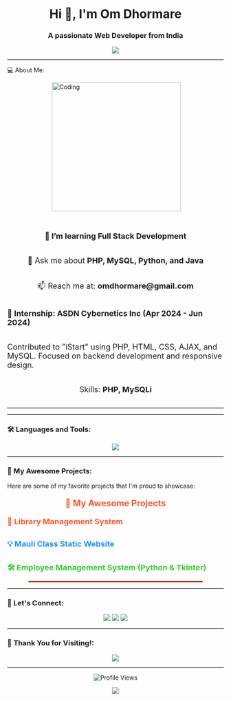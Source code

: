 <!-- Om Dhormare - GitHub Profile -->

<h1 align="center">Hi 👋, I'm Om Dhormare</h1>
<h3 align="center">A passionate Web Developer from India</h3>

<p align="center">
  <img src="https://readme-typing-svg.herokuapp.com?color=F7B93E&lines=PHP+%7C+Python+%7C+Java+Developer+C++;Passionate+about+Java+Developer;Always+Learning+New+Technologies...&center=true&width=500&height=50">
</p>

---

💻 About Me:
<div style="display: flex; align-items: center; justify-content: center; flex-direction: column;">
  <!-- Top line below 'About Me' -->
 

  <!-- Coding Image -->
  <img align="right" width="300" height="300" alt="Coding" src="https://media.licdn.com/dms/image/v2/D5612AQGOmwfIE5mlWA/article-cover_image-shrink_720_1280/article-cover_image-shrink_720_1280/0/1674617947228?e=1740009600&v=beta&t=p4pUNU0mac0DZUH49YUYqybW7crGmcBJ-kXFmFKwFwU" />

  <!-- Bottom line below image -->
  <hr>

  <!-- Text Content -->
  <p style="font-size: 18px; font-weight: bold;">🌱 I’m learning <strong>Full Stack Development</strong></p>
  <p style="font-size: 18px;">💬 Ask me about <strong>PHP, MySQL, Python, and Java</strong></p>
  <p style="font-size: 18px;">📫 Reach me at: <strong>omdhormare@gmail.com</strong></p>

  <!-- Internship Description with emoji -->
  <p style="font-size: 18px; font-weight: bold;">🚀 Internship: ASDN Cybernetics Inc (Apr 2024 - Jun 2024)</p>
  <p style="font-size: 18px;">Contributed to "iStart" using PHP, HTML, CSS, AJAX, and MySQL.
                              Focused on backend development and responsive design.</p>
  <p style="font-size: 18px;">Skills: <strong>PHP, MySQLi</strong></p>

</div>


<hr> <!-- Bottom line -->


---

### 🛠️ Languages and Tools:
<p align="center">
  <img src="https://skillicons.dev/icons?i=php,mysql,python,java,html,css,js,git,github" />
</p>

---

### 🌟 My Awesome Projects:
Here are some of my favorite projects that I'm proud to showcase:

<p align="center" style="font-size: 20px; font-weight: bold; color: #FF5733;">🌟 My Awesome Projects</p>
<p align="center" style="font-size: 16px; color: #333;">

  <span style="font-size: 18px; color: #FF5733; font-weight: bold;">📝 <a href="http://librarymanagementsystem123.infinityfreeapp.com" style="color: #FF5733; text-decoration: none; font-size: 18px;">Library Management System</a></span><br><br>
  
  <span style="font-size: 18px; color: #1E90FF; font-weight: bold;">💡 <a href="http://mauliclass.wuaze.com" style="color: #1E90FF; text-decoration: none; font-size: 18px;">Mauli Class Static Website</a></span><br><br>
  
  <span style="font-size: 18px; color: #32CD32; font-weight: bold;">🛠️ <a href="https://github.com/omdhormare/employee-management-system" style="color: #32CD32; text-decoration: none; font-size: 18px;">Employee Management System (Python & Tkinter)</a></span>
</p>

<div align="center">
  <hr style="width: 80%; border: 1px solid #FF5733;">
</div>

---

### 🤝 Let's Connect:
<p align="center">
  <a href="https://github.com/omdhormare"><img src="https://img.shields.io/badge/GitHub-333?style=for-the-badge&logo=github&logoColor=white"></a>
  <a href="https://linkedin.com/in/omdhormare"><img src="https://img.shields.io/badge/LinkedIn-0077B5?style=for-the-badge&logo=linkedin&logoColor=white"></a>
  <a href="mailto:omdhormare@gmail.com"><img src="https://img.shields.io/badge/Email-D14836?style=for-the-badge&logo=gmail&logoColor=white"></a>
</p>

---

### 🚀 **Thank You for Visiting!**:
<p align="center">
  <img src="https://readme-typing-svg.herokuapp.com?color=FF5733&lines=Thank+You+for+Visiting!;Happy+Coding!+🚀;Let's+Connect+and+Grow+Together!" />
</p>

---

<p align="center">
  <img src="https://komarev.com/ghpvc/?username=omdhormare&style=for-the-badge" alt="Profile Views" />
</p>

<p align="center">
  <img src="https://img.shields.io/static/v1?label=Code+with+Om&message=Keep+Learning!&color=blueviolet&style=for-the-badge" />
</p>
